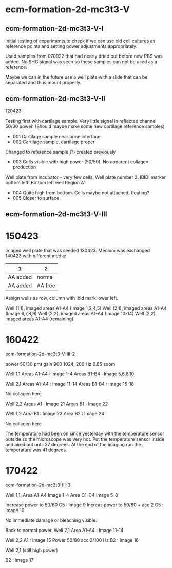 # ecm-formation-2d-mc3t3-V

## ecm-formation-2d-mc3t3-V-I

Initial testing of experiments to check if we can use old cell cultures as reference points and setting power adjustments appropriately.

Used samples from 070922 that had nearly dried out before new PBS was added. No SHG signal was seen so these samples can not be used as a reference.

Maybe we can in the future use a well plate with a slide that can be separated and thus mount properly.

## ecm-formation-2d-mc3t3-V-II

120423

Testing first with cartilage sample. Very little signal in reflected channel 50/30 power.
(Should maybe make some new cartilage reference samples)

* 001 Cartilage sample near bone interface
* 002 Cartilage sample, cartilage proper

Changed to reference sample (?) created previously

* 003 Cells visible with high power (50/50). No apparent collagen production

Well plate from incubator - very few cells. Well plate number 2.
IBIDI marker bottom left.
Bottom left well
Region A1

* 004 Quite high from bottom. Cells maybe not attached, floating?
* 005 Closer to surface

## ecm-formation-2d-mc3t3-V-III

# 150423

Imaged well plate that was seeded 130423. Medium was exchanged 140423 with different media:

| 1  |  2 | 
|---|---|
| AA added | normal |
| AA added | AA free |

Assign wells as row, column with ibid mark lower left.

Well (1,1), imaged areas A1-A4 (Image 1,2,4,5)
Well (2,1), imaged areas A1-A4 (Image 6,7,8,9)
Well (2,2), imaged areas A1-A4 (Image 10-14)
Well (2,2), imaged areas A1-A4 (remaining)

# 160422

ecm-formation-2d-mc3t3-V-III-2

power 50/30
pmt gain 900
1024, 200 Hz
0.85 zoom

Well 1,1 
Areas A1-A4 : Image 1-4
Areas B1-B4 : Image 5,6,8,10

Well 2,1
Areas A1-A4 : Image 11-14
Areas B1-B4 : Image 15-18

No collagen here

Well 2,2
Areas A1 : Image 21
Areas B1 : Image 22

Well 1,2
Area B1 : Image 23
Area B2 : Image 24

No collagen here

The temperature had been on since yesterday with the temperature sensor outside so the microscope was very hot.
Put the temperature sensor inside and aired out until 37 degrees. At the end of the imaging run the temperature was 41 degrees.

# 170422

ecm-formation-2d-mc3t3-III-3


Well 1,1, 
Area A1-A4 Image 1-4
Area C1-C4 Image 5-8

Increase power to 50/60
C5 : Image 9
Increas power to 50/80 + acc 2
C5 : image 10

No immediate damage or bleaching visible.

Back to normal power.
Well 2,1
Area A1-A4 : Image 11-14

Well 2,2
A1 : Image 15
Power 50/80 acc 2/100 Hz
B2 : Image 16

Well 2,1
(still high power)

B2 : Image 17
